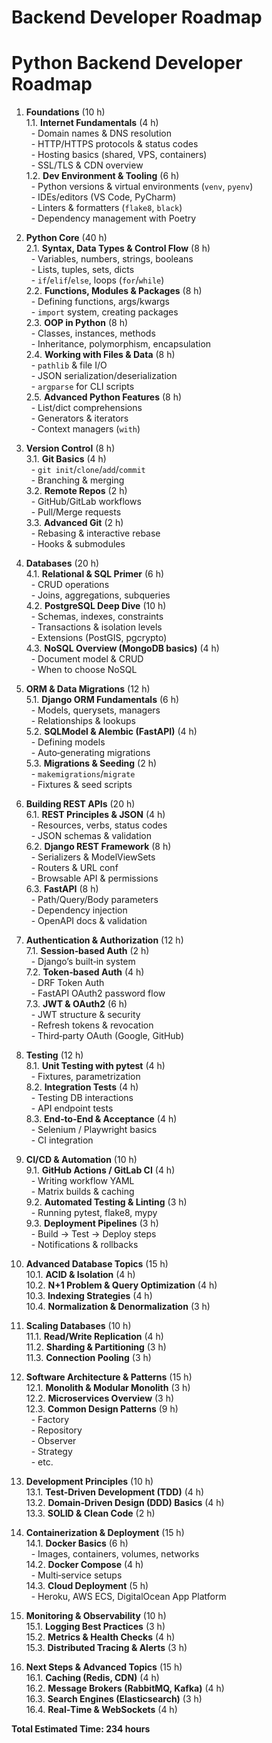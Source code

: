 # Backend Developer Roadmap

# Python Backend Developer Roadmap

1. **Foundations** (10 h)  
   1.1. **Internet Fundamentals** (4 h)  
   &nbsp;&nbsp;- Domain names & DNS resolution  
   &nbsp;&nbsp;- HTTP/HTTPS protocols & status codes  
   &nbsp;&nbsp;- Hosting basics (shared, VPS, containers)  
   &nbsp;&nbsp;- SSL/TLS & CDN overview  
   1.2. **Dev Environment & Tooling** (6 h)  
   &nbsp;&nbsp;- Python versions & virtual environments (`venv`, `pyenv`)  
   &nbsp;&nbsp;- IDEs/editors (VS Code, PyCharm)  
   &nbsp;&nbsp;- Linters & formatters (`flake8`, `black`)  
   &nbsp;&nbsp;- Dependency management with Poetry

2. **Python Core** (40 h)  
   2.1. **Syntax, Data Types & Control Flow** (8 h)  
   &nbsp;&nbsp;- Variables, numbers, strings, booleans  
   &nbsp;&nbsp;- Lists, tuples, sets, dicts  
   &nbsp;&nbsp;- `if`/`elif`/`else`, loops (`for`/`while`)  
   2.2. **Functions, Modules & Packages** (8 h)  
   &nbsp;&nbsp;- Defining functions, args/kwargs  
   &nbsp;&nbsp;- `import` system, creating packages  
   2.3. **OOP in Python** (8 h)  
   &nbsp;&nbsp;- Classes, instances, methods  
   &nbsp;&nbsp;- Inheritance, polymorphism, encapsulation  
   2.4. **Working with Files & Data** (8 h)  
   &nbsp;&nbsp;- `pathlib` & file I/O  
   &nbsp;&nbsp;- JSON serialization/deserialization  
   &nbsp;&nbsp;- `argparse` for CLI scripts  
   2.5. **Advanced Python Features** (8 h)  
   &nbsp;&nbsp;- List/dict comprehensions  
   &nbsp;&nbsp;- Generators & iterators  
   &nbsp;&nbsp;- Context managers (`with`)

3. **Version Control** (8 h)  
   3.1. **Git Basics** (4 h)  
   &nbsp;&nbsp;- `git init`/`clone`/`add`/`commit`  
   &nbsp;&nbsp;- Branching & merging  
   3.2. **Remote Repos** (2 h)  
   &nbsp;&nbsp;- GitHub/GitLab workflows  
   &nbsp;&nbsp;- Pull/Merge requests  
   3.3. **Advanced Git** (2 h)  
   &nbsp;&nbsp;- Rebasing & interactive rebase  
   &nbsp;&nbsp;- Hooks & submodules

4. **Databases** (20 h)  
   4.1. **Relational & SQL Primer** (6 h)  
   &nbsp;&nbsp;- CRUD operations  
   &nbsp;&nbsp;- Joins, aggregations, subqueries  
   4.2. **PostgreSQL Deep Dive** (10 h)  
   &nbsp;&nbsp;- Schemas, indexes, constraints  
   &nbsp;&nbsp;- Transactions & isolation levels  
   &nbsp;&nbsp;- Extensions (PostGIS, pgcrypto)  
   4.3. **NoSQL Overview (MongoDB basics)** (4 h)  
   &nbsp;&nbsp;- Document model & CRUD  
   &nbsp;&nbsp;- When to choose NoSQL

5. **ORM & Data Migrations** (12 h)  
   5.1. **Django ORM Fundamentals** (6 h)  
   &nbsp;&nbsp;- Models, querysets, managers  
   &nbsp;&nbsp;- Relationships & lookups  
   5.2. **SQLModel & Alembic (FastAPI)** (4 h)  
   &nbsp;&nbsp;- Defining models  
   &nbsp;&nbsp;- Auto‑generating migrations  
   5.3. **Migrations & Seeding** (2 h)  
   &nbsp;&nbsp;- `makemigrations`/`migrate`  
   &nbsp;&nbsp;- Fixtures & seed scripts

6. **Building REST APIs** (20 h)  
   6.1. **REST Principles & JSON** (4 h)  
   &nbsp;&nbsp;- Resources, verbs, status codes  
   &nbsp;&nbsp;- JSON schemas & validation  
   6.2. **Django REST Framework** (8 h)  
   &nbsp;&nbsp;- Serializers & ModelViewSets  
   &nbsp;&nbsp;- Routers & URL conf  
   &nbsp;&nbsp;- Browsable API & permissions  
   6.3. **FastAPI** (8 h)  
   &nbsp;&nbsp;- Path/Query/Body parameters  
   &nbsp;&nbsp;- Dependency injection  
   &nbsp;&nbsp;- OpenAPI docs & validation

7. **Authentication & Authorization** (12 h)  
   7.1. **Session‑based Auth** (2 h)  
   &nbsp;&nbsp;- Django’s built‑in system  
   7.2. **Token‑based Auth** (4 h)  
   &nbsp;&nbsp;- DRF Token Auth  
   &nbsp;&nbsp;- FastAPI OAuth2 password flow  
   7.3. **JWT & OAuth2** (6 h)  
   &nbsp;&nbsp;- JWT structure & security  
   &nbsp;&nbsp;- Refresh tokens & revocation  
   &nbsp;&nbsp;- Third‑party OAuth (Google, GitHub)

8. **Testing** (12 h)  
   8.1. **Unit Testing with pytest** (4 h)  
   &nbsp;&nbsp;- Fixtures, parametrization  
   8.2. **Integration Tests** (4 h)  
   &nbsp;&nbsp;- Testing DB interactions  
   &nbsp;&nbsp;- API endpoint tests  
   8.3. **End‑to‑End & Acceptance** (4 h)  
   &nbsp;&nbsp;- Selenium / Playwright basics  
   &nbsp;&nbsp;- CI integration

9. **CI/CD & Automation** (10 h)  
   9.1. **GitHub Actions / GitLab CI** (4 h)  
   &nbsp;&nbsp;- Writing workflow YAML  
   &nbsp;&nbsp;- Matrix builds & caching  
   9.2. **Automated Testing & Linting** (3 h)  
   &nbsp;&nbsp;- Running pytest, flake8, mypy  
   9.3. **Deployment Pipelines** (3 h)  
   &nbsp;&nbsp;- Build → Test → Deploy steps  
   &nbsp;&nbsp;- Notifications & rollbacks

10. **Advanced Database Topics** (15 h)  
    10.1. **ACID & Isolation** (4 h)  
    10.2. **N+1 Problem & Query Optimization** (4 h)  
    10.3. **Indexing Strategies** (4 h)  
    10.4. **Normalization & Denormalization** (3 h)

11. **Scaling Databases** (10 h)  
    11.1. **Read/Write Replication** (4 h)  
    11.2. **Sharding & Partitioning** (3 h)  
    11.3. **Connection Pooling** (3 h)

12. **Software Architecture & Patterns** (15 h)  
    12.1. **Monolith & Modular Monolith** (3 h)  
    12.2. **Microservices Overview** (3 h)  
    12.3. **Common Design Patterns** (9 h)  
    &nbsp;&nbsp;- Factory  
    &nbsp;&nbsp;- Repository  
    &nbsp;&nbsp;- Observer  
    &nbsp;&nbsp;- Strategy  
    &nbsp;&nbsp;- etc.

13. **Development Principles** (10 h)  
    13.1. **Test‑Driven Development (TDD)** (4 h)  
    13.2. **Domain‑Driven Design (DDD) Basics** (4 h)  
    13.3. **SOLID & Clean Code** (2 h)

14. **Containerization & Deployment** (15 h)  
    14.1. **Docker Basics** (6 h)  
    &nbsp;&nbsp;- Images, containers, volumes, networks  
    14.2. **Docker Compose** (4 h)  
    &nbsp;&nbsp;- Multi‑service setups  
    14.3. **Cloud Deployment** (5 h)  
    &nbsp;&nbsp;- Heroku, AWS ECS, DigitalOcean App Platform

15. **Monitoring & Observability** (10 h)  
    15.1. **Logging Best Practices** (3 h)  
    15.2. **Metrics & Health Checks** (4 h)  
    15.3. **Distributed Tracing & Alerts** (3 h)

16. **Next Steps & Advanced Topics** (15 h)  
    16.1. **Caching (Redis, CDN)** (4 h)  
    16.2. **Message Brokers (RabbitMQ, Kafka)** (4 h)  
    16.3. **Search Engines (Elasticsearch)** (3 h)  
    16.4. **Real‑Time & WebSockets** (4 h)

**Total Estimated Time: 234 hours**
